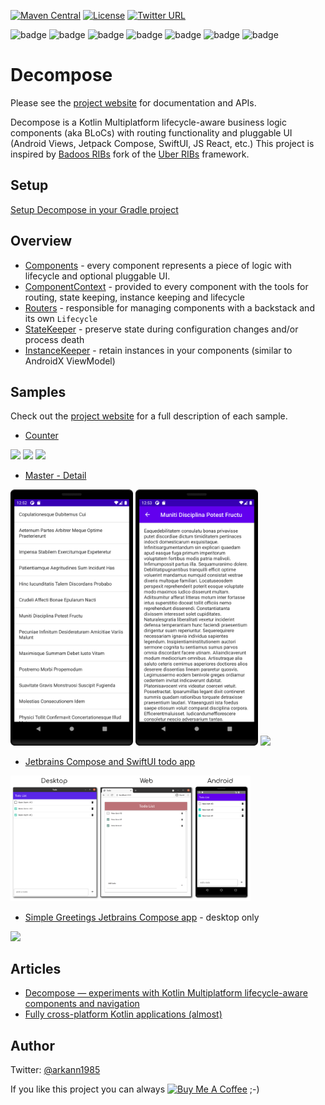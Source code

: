 [![Maven Central](https://img.shields.io/maven-central/v/com.arkivanov.decompose/decompose?color=blue)](https://search.maven.org/artifact/com.arkivanov.decompose/decompose)
[![License](https://img.shields.io/badge/License-Apache%202.0-blue.svg)](http://www.apache.org/licenses/LICENSE-2.0)
[![Twitter URL](https://img.shields.io/badge/Twitter-@arkann1985-blue.svg?style=social&logo=twitter)](https://twitter.com/arkann1985)

![badge][badge-android]
![badge][badge-ios]
![badge][badge-js]
![badge][badge-jvm]
![badge][badge-mac]
![badge][badge-tvos]
![badge][badge-watchos]

# Decompose

Please see the [project website](https://arkivanov.github.io/Decompose/) for documentation and APIs. 

Decompose is a Kotlin Multiplatform lifecycle-aware business logic components (aka BLoCs) with routing functionality and pluggable UI (Android Views, Jetpack Compose, SwiftUI, JS React, etc.) This project is inspired by [Badoos RIBs](https://github.com/badoo/RIBs) fork of the [Uber RIBs](https://github.com/uber/RIBs) framework.

## Setup

[Setup Decompose in your Gradle project](https://arkivanov.github.io/Decompose/getting-started/)

## Overview

* [Components](https://arkivanov.github.io/Decompose/component/overview/) -  every component represents a piece of logic with lifecycle and optional pluggable UI. 
* [ComponentContext](https://arkivanov.github.io/Decompose/component/overview/#componentcontext) - provided to every component with the tools for routing, state keeping, instance keeping and lifecycle
* [Routers](https://arkivanov.github.io/Decompose/router/overview/) - responsible for managing components with a backstack and its own `Lifecycle`
* [StateKeeper](https://arkivanov.github.io/Decompose/component/state-keeper/) - preserve state during configuration changes and/or process death
* [InstanceKeeper](https://arkivanov.github.io/Decompose/component/instance-keeper/) - retain instances in your components (similar to AndroidX ViewModel)

## Samples

Check out the [project website](https://arkivanov.github.io/Decompose/samples/) for a full description of each sample.

* [Counter](https://github.com/arkivanov/Decompose/tree/master/sample/counter)

<img src="https://raw.githubusercontent.com/arkivanov/Decompose/master/docs/media/SampleCounterDemo.gif" width="196"> <img src="https://raw.githubusercontent.com/arkivanov/Decompose/master/docs/media/SampleCounterIos.png" width="196"> <img src="https://raw.githubusercontent.com/arkivanov/Decompose/master/docs/media/SampleCounterJs.png" width="196">

* [Master - Detail](https://github.com/arkivanov/Decompose/tree/master/sample/master-detail)

<img src="docs/media/SampleMasterDetailAndroid1.png" width="196"> <img src="docs/media/SampleMasterDetailAndroid2.png" width="196"> <img src="docs/media/SampleMasterDetailDesktop.gif" width="512">

* [Jetbrains Compose and SwiftUI todo app](https://github.com/JetBrains/compose-jb/tree/master/examples/todoapp)

<img src="https://raw.githubusercontent.com/JetBrains/compose-jb/master/examples/todoapp/screenshots/todo.png" width="384"> 

* [Simple Greetings Jetbrains Compose app](https://github.com/theapache64/decompose-desktop-example)  - desktop only

<img src="docs/media/SampleGreetingsDemo.gif" width="512">

## Articles

- [Decompose — experiments with Kotlin Multiplatform lifecycle-aware components and navigation](https://proandroiddev.com/decompose-experiments-with-kotlin-multiplatform-lifecycle-aware-components-and-navigation-a04ef3c7f6a3?source=friends_link&sk=f7d289cc329b6c8a765fc049e36c313f)
- [Fully cross-platform Kotlin applications (almost)](https://proandroiddev.com/fully-cross-platform-kotlin-applications-almost-29c7054f8f28?source=friends_link&sk=4619fdcb17912fde589bc4fca83efbbd)

## Author

Twitter: [@arkann1985](https://twitter.com/arkann1985)

If you like this project you can always <a href="https://www.buymeacoffee.com/arkivanov" target="_blank"><img src="https://cdn.buymeacoffee.com/buttons/v2/default-blue.png" alt="Buy Me A Coffee" height=32></a> ;-)

[badge-android]: http://img.shields.io/badge/platform-android-6EDB8D.svg?style=flat
[badge-ios]: http://img.shields.io/badge/platform-ios-CDCDCD.svg?style=flat
[badge-js]: http://img.shields.io/badge/platform-js-F8DB5D.svg?style=flat
[badge-jvm]: http://img.shields.io/badge/platform-jvm-DB413D.svg?style=flat
[badge-mac]: http://img.shields.io/badge/platform-macos-111111.svg?style=flat
[badge-tvos]: http://img.shields.io/badge/platform-tvos-808080.svg?style=flat
[badge-watchos]: http://img.shields.io/badge/platform-watchos-C0C0C0.svg?style=flat
